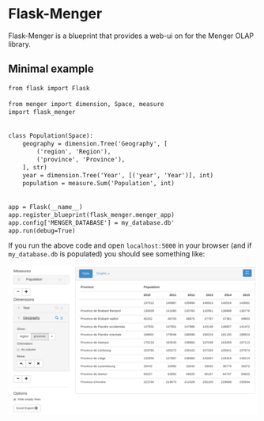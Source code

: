 
# Flask-Menger

Flask-Menger is a blueprint that provides a web-ui on for the Menger
OLAP library.


## Minimal example

    from flask import Flask

    from menger import dimension, Space, measure
    import flask_menger


    class Population(Space):
        geography = dimension.Tree('Geography', [
            ('region', 'Region'),
            ('province', 'Province'),
        ], str)
        year = dimension.Tree('Year', [('year', 'Year')], int)
        population = measure.Sum('Population', int)


    app = Flask(__name__)
    app.register_blueprint(flask_menger.menger_app)
    app.config['MENGER_DATABASE'] = my_database.db'
    app.run(debug=True)

If you run the above code and open `localhost:5000` in your browser
(and if `my_database.db` is populated) you should see something like:

![Screenshot](screenshot.png)
